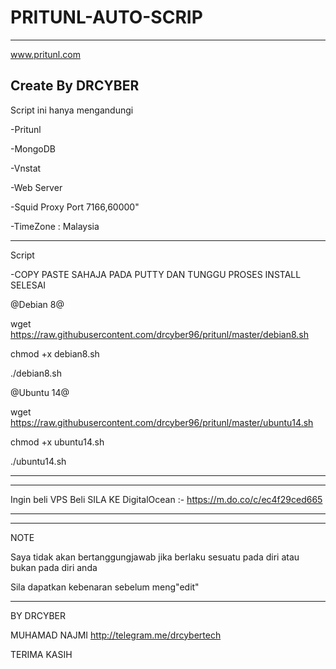 # PRITUNL-AUTO-SCRIP

-----------------------------------------
www.pritunl.com

Create By DRCYBER
-----------------------------------------



Script ini hanya mengandungi

-Pritunl

-MongoDB

-Vnstat

-Web Server

-Squid Proxy Port 7166,60000"

-TimeZone : Malaysia

-----------------------------------------

Script


-COPY PASTE SAHAJA PADA PUTTY DAN TUNGGU PROSES INSTALL SELESAI




@Debian 8@

wget https://raw.githubusercontent.com/drcyber96/pritunl/master/debian8.sh

chmod +x debian8.sh

./debian8.sh






@Ubuntu 14@

wget https://raw.githubusercontent.com/drcyber96/pritunl/master/ubuntu14.sh

chmod +x ubuntu14.sh

./ubuntu14.sh

-----------------------------------------


-----------------------------------------

Ingin beli VPS Beli SILA KE DigitalOcean :- https://m.do.co/c/ec4f29ced665

-----------------------------------------


-----------------------------------------

NOTE

Saya tidak akan bertanggungjawab jika berlaku sesuatu pada diri atau bukan pada diri anda

Sila dapatkan kebenaran sebelum meng"edit"

-----------------------------------------


BY DRCYBER

MUHAMAD NAJMI http://telegram.me/drcybertech

TERIMA KASIH
